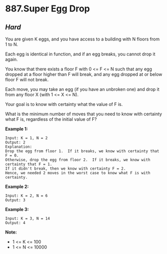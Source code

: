 887.Super Egg Drop
==========

*Hard*
----------

You are given K eggs, and you have access to a building with N floors from 1 to N. 

Each egg is identical in function, and if an egg breaks, you cannot drop it again.

You know that there exists a floor F with 0 <= F <= N such that any egg dropped at a floor higher than F will break, and any egg dropped at or below floor F will not break.

Each move, you may take an egg (if you have an unbroken one) and drop it from any floor X (with 1 <= X <= N). 

Your goal is to know with certainty what the value of F is.

What is the minimum number of moves that you need to know with certainty what F is, regardless of the initial value of F?

**Example 1:**

    Input: K = 1, N = 2
    Output: 2
    Explanation: 
    Drop the egg from floor 1.  If it breaks, we know with certainty that F = 0.
    Otherwise, drop the egg from floor 2.  If it breaks, we know with certainty that F = 1.
    If it didn't break, then we know with certainty F = 2.
    Hence, we needed 2 moves in the worst case to know what F is with certainty.

**Example 2:**

    Input: K = 2, N = 6
    Output: 3

**Example 3:**

    Input: K = 3, N = 14
    Output: 4

**Note:**

* 1 <= K <= 100
* 1 <= N <= 10000
